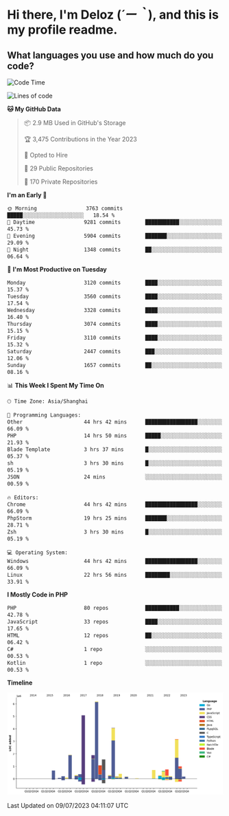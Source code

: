 # **Hi there, I'm Deloz (*´ー｀*), and this is my profile readme.**

## **What languages you use and how much do you code?**

<!--START_SECTION:waka-->
![Code Time](http://img.shields.io/badge/Code%20Time-1%2C864%20hrs%2031%20mins-blue)

![Lines of code](https://img.shields.io/badge/From%20Hello%20World%20I%27ve%20Written-31.3%20million%20lines%20of%20code-blue)

**🐱 My GitHub Data** 

> 📦 2.9 MB Used in GitHub's Storage 
 > 
> 🏆 3,475 Contributions in the Year 2023
 > 
> 💼 Opted to Hire
 > 
> 📜 29 Public Repositories 
 > 
> 🔑 170 Private Repositories 
 > 
**I'm an Early 🐤** 

```text
🌞 Morning                3763 commits        █████░░░░░░░░░░░░░░░░░░░░   18.54 % 
🌆 Daytime                9281 commits        ███████████░░░░░░░░░░░░░░   45.73 % 
🌃 Evening                5904 commits        ███████░░░░░░░░░░░░░░░░░░   29.09 % 
🌙 Night                  1348 commits        ██░░░░░░░░░░░░░░░░░░░░░░░   06.64 % 
```
📅 **I'm Most Productive on Tuesday** 

```text
Monday                   3120 commits        ████░░░░░░░░░░░░░░░░░░░░░   15.37 % 
Tuesday                  3560 commits        ████░░░░░░░░░░░░░░░░░░░░░   17.54 % 
Wednesday                3328 commits        ████░░░░░░░░░░░░░░░░░░░░░   16.40 % 
Thursday                 3074 commits        ████░░░░░░░░░░░░░░░░░░░░░   15.15 % 
Friday                   3110 commits        ████░░░░░░░░░░░░░░░░░░░░░   15.32 % 
Saturday                 2447 commits        ███░░░░░░░░░░░░░░░░░░░░░░   12.06 % 
Sunday                   1657 commits        ██░░░░░░░░░░░░░░░░░░░░░░░   08.16 % 
```


📊 **This Week I Spent My Time On** 

```text
🕑︎ Time Zone: Asia/Shanghai

💬 Programming Languages: 
Other                    44 hrs 42 mins      █████████████████░░░░░░░░   66.09 % 
PHP                      14 hrs 50 mins      █████░░░░░░░░░░░░░░░░░░░░   21.93 % 
Blade Template           3 hrs 37 mins       █░░░░░░░░░░░░░░░░░░░░░░░░   05.37 % 
sh                       3 hrs 30 mins       █░░░░░░░░░░░░░░░░░░░░░░░░   05.19 % 
JSON                     24 mins             ░░░░░░░░░░░░░░░░░░░░░░░░░   00.59 % 

🔥 Editors: 
Chrome                   44 hrs 42 mins      █████████████████░░░░░░░░   66.09 % 
PhpStorm                 19 hrs 25 mins      ███████░░░░░░░░░░░░░░░░░░   28.71 % 
Zsh                      3 hrs 30 mins       █░░░░░░░░░░░░░░░░░░░░░░░░   05.19 % 

💻 Operating System: 
Windows                  44 hrs 42 mins      █████████████████░░░░░░░░   66.09 % 
Linux                    22 hrs 56 mins      ████████░░░░░░░░░░░░░░░░░   33.91 % 
```

**I Mostly Code in PHP** 

```text
PHP                      80 repos            ███████████░░░░░░░░░░░░░░   42.78 % 
JavaScript               33 repos            ████░░░░░░░░░░░░░░░░░░░░░   17.65 % 
HTML                     12 repos            ██░░░░░░░░░░░░░░░░░░░░░░░   06.42 % 
C#                       1 repo              ░░░░░░░░░░░░░░░░░░░░░░░░░   00.53 % 
Kotlin                   1 repo              ░░░░░░░░░░░░░░░░░░░░░░░░░   00.53 % 
```



**Timeline**

![Lines of Code chart](https://raw.githubusercontent.com/deloz/deloz/main/assets/bar_graph.png)


 Last Updated on 09/07/2023 04:11:07 UTC
<!--END_SECTION:waka-->
